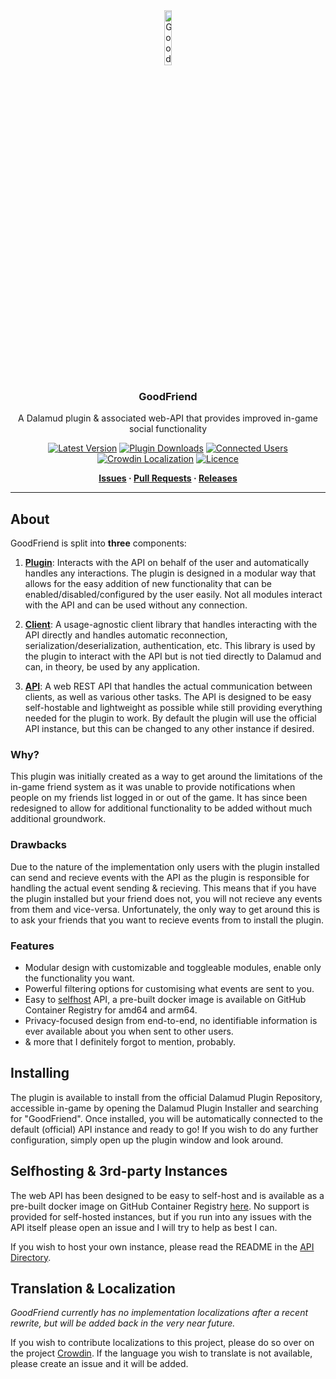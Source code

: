 <div align="center">

<img src="./.assets/icon.png" alt="GoodFriend Logo" width="15%">
  
### GoodFriend

A Dalamud plugin & associated web-API that provides improved in-game social functionality 

[![Latest Version](https://img.shields.io/github/v/release/BitsOfAByte/GoodFriend?color=blue&label=Version)](https://github.com/BitsOfAByte/GoodFriend/releases/latest)
[![Plugin Downloads](https://img.shields.io/endpoint?url=https://vz32sgcoal.execute-api.us-east-1.amazonaws.com/GoodFriend&label=Plugin%20Downloads)](https://github.com/BitsOfAByte/GoodFriend)
[![Connected Users](https://img.shields.io/endpoint?url=https://gf-clients.blooym.workers.dev/&label=Connected%20Users)](https://github.com/BitsOfAByte/GoodFriend)
[![Crowdin Localization](https://badges.crowdin.net/goodfriend/localized.svg)](https://crowdin.com/project/goodfriend)
[![Licence](https://img.shields.io/github/license/BitsOfAByte/Wholist?color=blue&label=Licence)](https://github.com/BitsOfAByte/Wholist/blob/main/LICENSE)

**[Issues](https://github.com/BitsOfAByte/GoodFriend/issues) · [Pull Requests](https://github.com/BitsOfAByte/GoodFriend/pulls) · [Releases](https://github.com/BitsOfAByte/GoodFriend/releases/latest)**

</div>

---

## About

GoodFriend is split into **three** components:

1. **[Plugin](./src/Plugin/)**: Interacts with the API on behalf of the user and automatically handles any interactions. The plugin is designed in a modular way that allows for the easy addition of new functionality that can be enabled/disabled/configured by the user easily. Not all modules interact with the API and can be used without any connection.

2. **[Client](./src/Client/)**: A usage-agnostic client library that handles interacting with the API directly and handles automatic reconnection, serialization/deserialization, authentication, etc. This library is used by the plugin to interact with the API but is not tied directly to Dalamud and can, in theory, be used by any application.

3. **[API](./src/Api/)**: A web REST API that handles the actual communication between clients, as well as various other tasks. The API is designed to be easy self-hostable and lightweight as possible while still providing everything needed for the plugin to work. By default the plugin will use the official API instance, but this can be changed to any other instance if desired.

### Why?

This plugin was initially created as a way to get around the limitations of the in-game friend system as it was unable to provide notifications when people on my friends list logged in or out of the game. It has since been redesigned to allow for additional functionality to be added without much additional groundwork.

### Drawbacks

Due to the nature of the implementation only users with the plugin installed can send and recieve events with the API as the plugin is responsible for handling the actual event sending & recieving. This means that if you have the plugin installed but your friend does not, you will not recieve any events from them and vice-versa. Unfortunately, the only way to get around this is to ask your friends that you want to recieve events from to install the plugin.

### Features

- Modular design with customizable and toggleable modules, enable only the functionality you want.
- Powerful filtering options for customising what events are sent to you.
- Easy to [selfhost](./src/Api/) API, a pre-built docker image is available on GitHub Container Registry for amd64 and arm64.
- Privacy-focused design from end-to-end, no identifiable information is ever available about you when sent to other users.
- & more that I definitely forgot to mention, probably.

## Installing

The plugin is available to install from the official Dalamud Plugin Repository, accessible in-game by opening the Dalamud Plugin Installer and searching for "GoodFriend". Once installed, you will be automatically connected to the default (official) API instance and ready to go! If you wish to do any further configuration, simply open up the plugin window and look around.

## Selfhosting & 3rd-party Instances

The web API has been designed to be easy to self-host and is available as a pre-built docker image on GitHub Container Registry [here](https://github.com/BitsOfAByte/GoodFriend/pkgs/container/goodfriend). No support is provided for self-hosted instances, but if you run into any issues with the API itself please open an issue and I will try to help as best I can.

If you wish to host your own instance, please read the README in the [API Directory](./src/Api/README.md).

## Translation & Localization

*GoodFriend currently has no implementation localizations after a recent rewrite, but will be added back in the very near future.*

If you wish to contribute localizations to this project, please do so over on the project [Crowdin](https://crwd.in/goodfriend). If the language you wish to translate is not available, please create an issue and it will be added.
